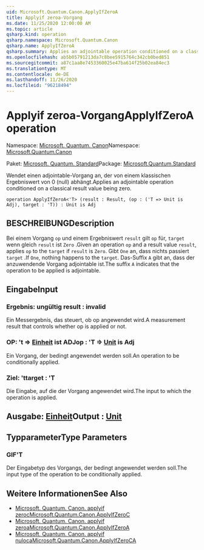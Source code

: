 ```yaml
---
uid: Microsoft.Quantum.Canon.ApplyIfZeroA
title: Applyif zeroa-Vorgang
ms.date: 11/25/2020 12:00:00 AM
ms.topic: article
qsharp.kind: operation
qsharp.namespace: Microsoft.Quantum.Canon
qsharp.name: ApplyIfZeroA
qsharp.summary: Applies an adjointable operation conditioned on a classical result value being zero.
ms.openlocfilehash: ab5b05791213da7c8bee5915764c342cb0bed851
ms.sourcegitcommit: a87c1aa8e7453360025e47ba614f25b02ea84ec3
ms.translationtype: MT
ms.contentlocale: de-DE
ms.lasthandoff: 11/26/2020
ms.locfileid: "96218494"
---
```

# <a name="applyifzeroa-operation"></a><span data-ttu-id="36a02-102">Applyif zeroa-Vorgang</span><span class="sxs-lookup"><span data-stu-id="36a02-102">ApplyIfZeroA operation</span></span>

<span data-ttu-id="36a02-103">Namespace: [Microsoft. Quantum. Canon](xref:Microsoft.Quantum.Canon)</span><span class="sxs-lookup"><span data-stu-id="36a02-103">Namespace: [Microsoft.Quantum.Canon](xref:Microsoft.Quantum.Canon)</span></span>

<span data-ttu-id="36a02-104">Paket: [Microsoft. Quantum. Standard](https://nuget.org/packages/Microsoft.Quantum.Standard)</span><span class="sxs-lookup"><span data-stu-id="36a02-104">Package: [Microsoft.Quantum.Standard](https://nuget.org/packages/Microsoft.Quantum.Standard)</span></span>


<span data-ttu-id="36a02-105">Wendet einen adjointable-Vorgang an, der von einem klassischen Ergebniswert von 0 (null) abhängt.</span><span class="sxs-lookup"><span data-stu-id="36a02-105">Applies an adjointable operation conditioned on a classical result value being zero.</span></span>

```qsharp
operation ApplyIfZeroA<'T> (result : Result, (op : ('T => Unit is Adj), target : 'T)) : Unit is Adj
```


## <a name="description"></a><span data-ttu-id="36a02-106">BESCHREIBUNG</span><span class="sxs-lookup"><span data-stu-id="36a02-106">Description</span></span>

<span data-ttu-id="36a02-107">Bei einem Vorgang `op` und einem Ergebniswert `result` gilt `op` für, `target` wenn gleich `result` ist `Zero` .</span><span class="sxs-lookup"><span data-stu-id="36a02-107">Given an operation `op` and a result value `result`, applies `op` to the `target` if `result` is `Zero`.</span></span> <span data-ttu-id="36a02-108">Gibt `One` an, dass nichts passiert `target` .</span><span class="sxs-lookup"><span data-stu-id="36a02-108">If `One`, nothing happens to the `target`.</span></span>
<span data-ttu-id="36a02-109">Das-Suffix `A` gibt an, dass der anzuwendende Vorgang adjointable ist.</span><span class="sxs-lookup"><span data-stu-id="36a02-109">The suffix `A` indicates that the operation to be applied is adjointable.</span></span>

## <a name="input"></a><span data-ttu-id="36a02-110">Eingabe</span><span class="sxs-lookup"><span data-stu-id="36a02-110">Input</span></span>

### <a name="result--__invalidresult__"></a><span data-ttu-id="36a02-111">Ergebnis: __ungültig <Result>__</span><span class="sxs-lookup"><span data-stu-id="36a02-111">result : __invalid<Result>__</span></span>

<span data-ttu-id="36a02-112">Ein Messergebnis, das steuert, ob op angewendet wird.</span><span class="sxs-lookup"><span data-stu-id="36a02-112">A measurement result that controls whether op is applied or not.</span></span>


### <a name="op--t--unit--is-adj"></a><span data-ttu-id="36a02-113">OP: 't => [Einheit](xref:microsoft.quantum.lang-ref.unit)  ist ADJ</span><span class="sxs-lookup"><span data-stu-id="36a02-113">op : 'T => [Unit](xref:microsoft.quantum.lang-ref.unit)  is Adj</span></span>

<span data-ttu-id="36a02-114">Ein Vorgang, der bedingt angewendet werden soll.</span><span class="sxs-lookup"><span data-stu-id="36a02-114">An operation to be conditionally applied.</span></span>


### <a name="target--t"></a><span data-ttu-id="36a02-115">Ziel: 't</span><span class="sxs-lookup"><span data-stu-id="36a02-115">target : 'T</span></span>

<span data-ttu-id="36a02-116">Die Eingabe, auf die der Vorgang angewendet wird.</span><span class="sxs-lookup"><span data-stu-id="36a02-116">The input to which the operation is applied.</span></span>



## <a name="output--unit"></a><span data-ttu-id="36a02-117">Ausgabe: [Einheit](xref:microsoft.quantum.lang-ref.unit)</span><span class="sxs-lookup"><span data-stu-id="36a02-117">Output : [Unit](xref:microsoft.quantum.lang-ref.unit)</span></span>



## <a name="type-parameters"></a><span data-ttu-id="36a02-118">Typparameter</span><span class="sxs-lookup"><span data-stu-id="36a02-118">Type Parameters</span></span>

### <a name="t"></a><span data-ttu-id="36a02-119">GIF</span><span class="sxs-lookup"><span data-stu-id="36a02-119">'T</span></span>

<span data-ttu-id="36a02-120">Der Eingabetyp des Vorgangs, der bedingt angewendet werden soll.</span><span class="sxs-lookup"><span data-stu-id="36a02-120">The input type of the operation to be conditionally applied.</span></span>

## <a name="see-also"></a><span data-ttu-id="36a02-121">Weitere Informationen</span><span class="sxs-lookup"><span data-stu-id="36a02-121">See Also</span></span>

- [<span data-ttu-id="36a02-122">Microsoft. Quantum. Canon. applyif zeroc</span><span class="sxs-lookup"><span data-stu-id="36a02-122">Microsoft.Quantum.Canon.ApplyIfZeroC</span></span>](xref:Microsoft.Quantum.Canon.ApplyIfZeroC)
- [<span data-ttu-id="36a02-123">Microsoft. Quantum. Canon. applyif zeroa</span><span class="sxs-lookup"><span data-stu-id="36a02-123">Microsoft.Quantum.Canon.ApplyIfZeroA</span></span>](xref:Microsoft.Quantum.Canon.ApplyIfZeroA)
- [<span data-ttu-id="36a02-124">Microsoft. Quantum. Canon. applyif nuloca</span><span class="sxs-lookup"><span data-stu-id="36a02-124">Microsoft.Quantum.Canon.ApplyIfZeroCA</span></span>](xref:Microsoft.Quantum.Canon.ApplyIfZeroCA)